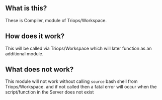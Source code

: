 ## What is this?

These is Compiler, module of Triops/Workspace.

## How does it work?

This will be called via Triops/Workspace which will later function as an additional module.

## What does not work?

This module will not work without calling `source` bash shell from Triops/Workspace. and if not called then a fatal error will occur when the script/function in the Server does not exist